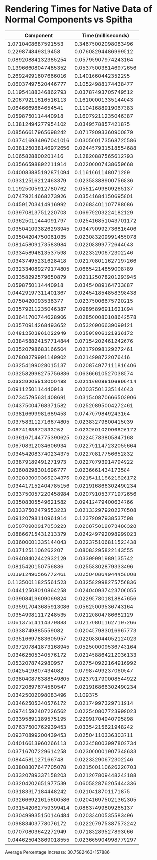 # Rendering Times for Native Data of Normal Components vs Spitha
| Component | Time (milliseconds) |
|-----------|---------------------|
| 1.0710408687591553 | 0.34675002098083496 |
| 0.229874849319458 | 0.07608294486999512 |
| 0.08920884132385254 | 0.05795907974243164 |
| 0.13966608047485352 | 0.053750038146972656 |
| 0.26924991607666016 | 0.1401660442352295 |
| 0.06037497520446777 | 0.10524988174438477 |
| 0.11954188346862793 | 0.03787493705749512 |
| 0.20679211616516113 | 0.16100001335144043 |
| 0.0646669864654541 | 0.11041688919067383 |
| 0.0598750114440918 | 0.16079211235046387 |
| 0.13812494277954102 | 0.0349578857421875 |
| 0.08566617965698242 | 0.07179093360900879 |
| 0.037416934967041016 | 0.030500173568725586 |
| 0.038125038146972656 | 0.024457931518554688 |
| 0.1065828800201416 | 0.12820887565612793 |
| 0.03566598892211914 | 0.02200007438659668 |
| 0.040083885192871094 | 0.1161661148071289 |
| 0.03312516212463379 | 0.02358388900756836 |
| 0.11925005912780762 | 0.05512499809265137 |
| 0.07479214668273926 | 0.03541684150695801 |
| 0.04591703414916992 | 0.02683401107788086 |
| 0.03970813751220703 | 0.06979203224182129 |
| 0.03625011444091797 | 0.025416851043701172 |
| 0.035041093826293945 | 0.034790992736816406 |
| 0.03504204750061035 | 0.023083209991455078 |
| 0.08145809173583984 | 0.02208399772644043 |
| 0.03345894813537598 | 0.02233290672302246 |
| 0.03437495231628418 | 0.021708011627197266 |
| 0.032334089279174805 | 0.06654214859008789 |
| 0.03358292579650879 | 0.021125078201293945 |
| 0.0598750114440918 | 0.03454089164733887 |
| 0.04429197311401367 | 0.024541854858398438 |
| 0.0750420093536377 | 0.02375006675720215 |
| 0.03579211235046387 | 0.09895896911621094 |
| 0.03641700744628906 | 0.028500080108642578 |
| 0.03570914268493652 | 0.05320906639099121 |
| 0.04812502861022949 | 0.02595806121826172 |
| 0.038458824157714844 | 0.07154202461242676 |
| 0.03520798683166504 | 0.02179098129272461 |
| 0.07808279991149902 | 0.0214998722076416 |
| 0.03254199028015137 | 0.020874977111816406 |
| 0.032582998275756836 | 0.06366610527038574 |
| 0.03329205513000488 | 0.021166086196899414 |
| 0.0911250114440918 | 0.02037501335144043 |
| 0.07345795631408691 | 0.031540870666503906 |
| 0.04375004768371582 | 0.02520895004272461 |
| 0.03816699981689453 | 0.0747079849243164 |
| 0.037583112716674805 | 0.02383279800415039 |
| 0.0874168872833252 | 0.023250102996826172 |
| 0.036167144775390625 | 0.02245783805847168 |
| 0.06708312034606934 | 0.022791147232055664 |
| 0.034542083740234375 | 0.02270817756652832 |
| 0.03879189491271973 | 0.02270793914794922 |
| 0.03608298301696777 | 0.0236661434173584 |
| 0.032833099365234375 | 0.021541118621826172 |
| 0.034417152404785156 | 0.021916866302490234 |
| 0.033750057220458984 | 0.020791053771972656 |
| 0.03508305549621582 | 0.09412479400634766 |
| 0.03337502479553223 | 0.021332979202270508 |
| 0.09120798110961914 | 0.12379097938537598 |
| 0.05070900917053223 | 0.026875019073486328 |
| 0.08866715431213379 | 0.024249792098999023 |
| 0.03600001335144043 | 0.022375106811523438 |
| 0.0371251106262207 | 0.08083295822143555 |
| 0.09408402442932129 | 0.03399991989135742 |
| 0.0815420150756836 | 0.02558302879333496 |
| 0.03912496566772461 | 0.025040864944458008 |
| 0.11350011825561523 | 0.032582998275756836 |
| 0.04412508010864258 | 0.024040937423706055 |
| 0.03908419609069824 | 0.022957801818847656 |
| 0.035917043685913086 | 0.05625009536743164 |
| 0.03549981117248535 | 0.02120804786682129 |
| 0.06137514114379883 | 0.021708011627197266 |
| 0.0338749885559082 | 0.020457983016967773 |
| 0.03516697883605957 | 0.022083044052124023 |
| 0.037207841873168945 | 0.052500009536743164 |
| 0.03462505340576172 | 0.021458864212036133 |
| 0.0532078742980957 | 0.027540922164916992 |
| 0.0425419807434082 | 0.07987499237060547 |
| 0.038040876388549805 | 0.023791790008544922 |
| 0.09720897674560547 | 0.021916866302490234 |
| 0.03425002098083496 | 0.109375 |
| 0.03462505340576172 | 0.02174997329711914 |
| 0.09741592407226562 | 0.022540807723999023 |
| 0.03395891189575195 | 0.22991704940795898 |
| 0.07637500762939453 | 0.03354215621948242 |
| 0.09370899200439453 | 0.02504110336303711 |
| 0.04016613960266113 | 0.023458003997802734 |
| 0.03716707229614258 | 0.023000001907348633 |
| 0.0844581127166748 | 0.02233290672302246 |
| 0.03808307647705078 | 0.021500110626220703 |
| 0.03320789337158203 | 0.021207809448242188 |
| 0.03204202651977539 | 0.060582876205444336 |
| 0.03183317184448242 | 0.0210418701171875 |
| 0.032666921615600586 | 0.020416975021362305 |
| 0.031542062759399414 | 0.08637499809265137 |
| 0.030499935150146484 | 0.02033400535583496 |
| 0.09883403778076172 | 0.022207975387573242 |
| 0.07070803642272949 | 0.07183289527893066 |
| 0.044625043869018555 | 0.023665904998779297 |
Average Percentage Increase: 30.75824634157886